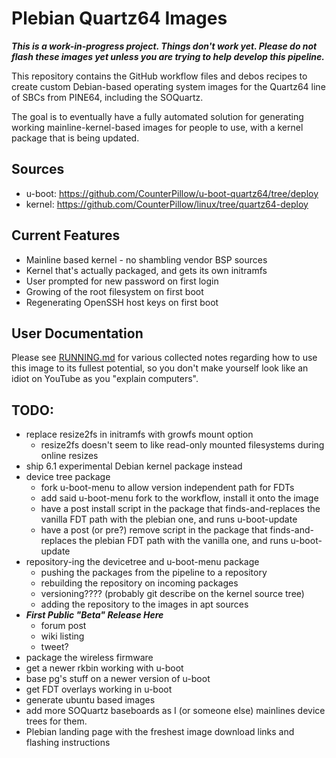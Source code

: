 # Plebian Quartz64 Images

***This is a work-in-progress project. Things don't work yet. Please do not
flash these images yet unless you are trying to help develop this pipeline.***

This repository contains the GitHub workflow files and debos recipes to create
custom Debian-based operating system images for the Quartz64 line of SBCs from
PINE64, including the SOQuartz.

The goal is to eventually have a fully automated solution for generating
working mainline-kernel-based images for people to use, with a kernel package
that is being updated.


## Sources

* u-boot: https://github.com/CounterPillow/u-boot-quartz64/tree/deploy
* kernel: https://github.com/CounterPillow/linux/tree/quartz64-deploy


## Current Features

* Mainline based kernel - no shambling vendor BSP sources
* Kernel that's actually packaged, and gets its own initramfs
* User prompted for new password on first login
* Growing of the root filesystem on first boot
* Regenerating OpenSSH host keys on first boot


## User Documentation

Please see [RUNNING.md](RUNNING.md) for various collected notes regarding how
to use this image to its fullest potential, so you don't make yourself look
like an idiot on YouTube as you "explain computers".


## TODO:

* replace resize2fs in initramfs with growfs mount option
    * resize2fs doesn't seem to like read-only mounted filesystems during
      online resizes
* ship 6.1 experimental Debian kernel package instead
* device tree package
    * fork u-boot-menu to allow version independent path for FDTs
    * add said u-boot-menu fork to the workflow, install it onto the image
    * have a post install script in the package that finds-and-replaces the
      vanilla FDT path with the plebian one, and runs u-boot-update
    * have a post (or pre?) remove script in the package that finds-and-replaces
      the plebian FDT path with the vanilla one, and runs u-boot-update
* repository-ing the devicetree and u-boot-menu package
    * pushing the packages from the pipeline to a repository
    * rebuilding the repository on incoming packages
    * versioning???? (probably git describe on the kernel source tree)
    * adding the repository to the images in apt sources
* ***First Public "Beta" Release Here***
    * forum post
    * wiki listing
    * tweet?
* package the wireless firmware
* get a newer rkbin working with u-boot
* base pg's stuff on a newer version of u-boot
* get FDT overlays working in u-boot
* generate ubuntu based images
* add more SOQuartz baseboards as I (or someone else) mainlines device trees for
  them.
* Plebian landing page with the freshest image download links and flashing
  instructions
